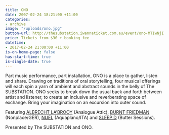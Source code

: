 ```yaml
---
title: ONO
date: 2007-02-24 18:21:00 +11:00
categories:
- archive
image: "/uploads/ono.jpg"
button-url: http://thesubstation.iwannaticket.com.au/event/ono-MTIwNjI
price: Tickets from $30 + booking fee
datetime:
- 2017-02-24 21:00:00 +11:00
is-on-home-page: false
has-start-time: true
is-single-date: true
---
```


Part music performance, part installation, ONO is a place to gather, listen and share. Drawing on traditions of oral storytelling, four musical offerings will each spin a yarn of ambient and abstract sounds in the belly of The SUBSTATION. ONO seeks to break down the usual back and forth between artist and listener, to create an inclusive and reverberating space of exchange. Bring your imagination on an excursion into outer sound.

Featuring [ALBRECHT LA’BROOY](http://soundcloud.com/analogueattic) (Analogue Attic), [BURNT FRIEDMAN](http://burntfriedman.com) (Nonplace/GER), [NUEL](http://soundcloud.com/nuel) (Aquaplano/ITA) and [SLEEP D](http://soundcloud.com/sleepd) (Butter Sessions).

Presented by The SUBSTATION and ONO.
